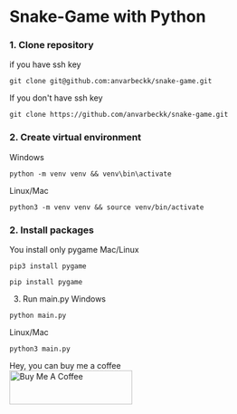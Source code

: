 # Snake-Game with Python

### 1. Clone repository
if you have ssh key
```shell
git clone git@github.com:anvarbeckk/snake-game.git
```
If you don't have ssh key
```shell
git clone https://github.com/anvarbeckk/snake-game.git
```

### 2. Create virtual environment
Windows
```shell
python -m venv venv && venv\bin\activate
```
Linux/Mac
```shell
python3 -m venv venv && source venv/bin/activate
```

### 2. Install packages
You install only pygame
Mac/Linux
```shell
pip3 install pygame
```
```shell
pip install pygame
```
3. Run main.py
Windows
```shell
python main.py
```
Linux/Mac
```shell
python3 main.py
```
Hey, you can buy me a coffee
<br>
<a href="https://www.buymeacoffee.com/paytechuz" target="_blank"><img src="https://cdn.buymeacoffee.com/buttons/v2/default-yellow.png" alt="Buy Me A Coffee" style="height: 60px !important;width: 217px !important;" ></a>